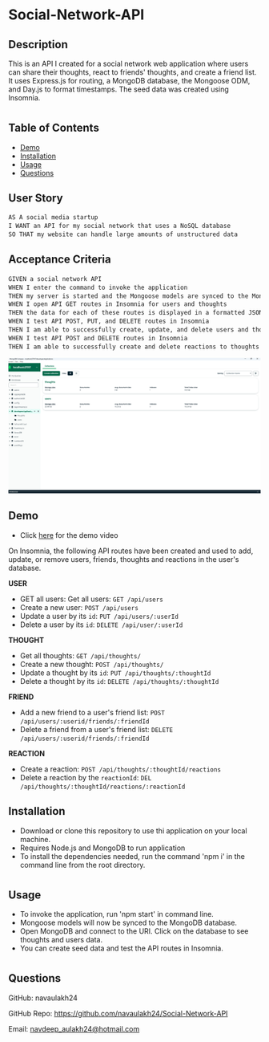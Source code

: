 # Social-Network-API

## Description
This is an API I created for a social network web application where users can share their thoughts, react to friends' thoughts, and create a friend list. It uses Express.js for routing, a MongoDB database, the Mongoose ODM, and Day.js to format timestamps. The seed data was created using Insomnia.
#

## Table of Contents
* [Demo](#demo)
* [Installation](#installation)
* [Usage](#usage)
* [Questions](#questions)

## User Story

```md
AS A social media startup
I WANT an API for my social network that uses a NoSQL database
SO THAT my website can handle large amounts of unstructured data
```

## Acceptance Criteria

```md
GIVEN a social network API
WHEN I enter the command to invoke the application
THEN my server is started and the Mongoose models are synced to the MongoDB database
WHEN I open API GET routes in Insomnia for users and thoughts
THEN the data for each of these routes is displayed in a formatted JSON
WHEN I test API POST, PUT, and DELETE routes in Insomnia
THEN I am able to successfully create, update, and delete users and thoughts in my database
WHEN I test API POST and DELETE routes in Insomnia
THEN I am able to successfully create and delete reactions to thoughts and add and remove friends to a user’s friend list
```
![Webpage](./public/assets/Screenshot%20(30).png)

## Demo
- Click [here](https://drive.google.com/file/d/1yxDgOI8n5hCE4Wnp1w3ICG7I9VmUE7sS/view) for the demo video

On Insomnia, the following API routes have been created and used to add, update, or remove users, friends, thoughts and reactions in the user's database.

**USER**
- GET all users: Get all users: `GET /api/users`
- Create a new user: `POST /api/users`
- Update a user by its `id`: `PUT /api/users/:userId`
- Delete a user by its `id`: `DELETE /api/user/:userId`

**THOUGHT** 
- Get all thoughts: `GET /api/thoughts/`
- Create a new thought: `POST /api/thoughts/`
- Update a thought by its `id`: `PUT /api/thoughts/:thoughtId`
- Delete a thought by its `id`: `DELETE /api/thoughts/:thoughtId`

**FRIEND**
- Add a new friend to a user's friend list: `POST /api/users/:userid/friends/:friendId`
- Delete a friend from a user's friend list: `DELETE /api/users/:userid/friends/:friendId`

**REACTION**

- Create a reaction: `POST /api/thoughts/:thoughtId/reactions`
- Delete a reaction by the `reactionId`: `DEL /api/thoughts/:thoughtId/reactions/:reactionId`


## Installation
- Download or clone this repository to use thi application on your local machine.
- Requires Node.js and MongoDB to run application
- To install the dependencies needed, run the command 'npm i' in the command line from the root directory.
#

## Usage
- To invoke the application, run 'npm start' in command line.
- Mongoose models will now be synced to the MongoDB database.
- Open MongoDB and connect to the URI. Click on the database to see thoughts and users data.
- You can create seed data and test the API routes in Insomnia.
#
## Questions
GitHub: navaulakh24

GitHub Repo: https://github.com/navaulakh24/Social-Network-API

Email: navdeep_aulakh24@hotmail.com